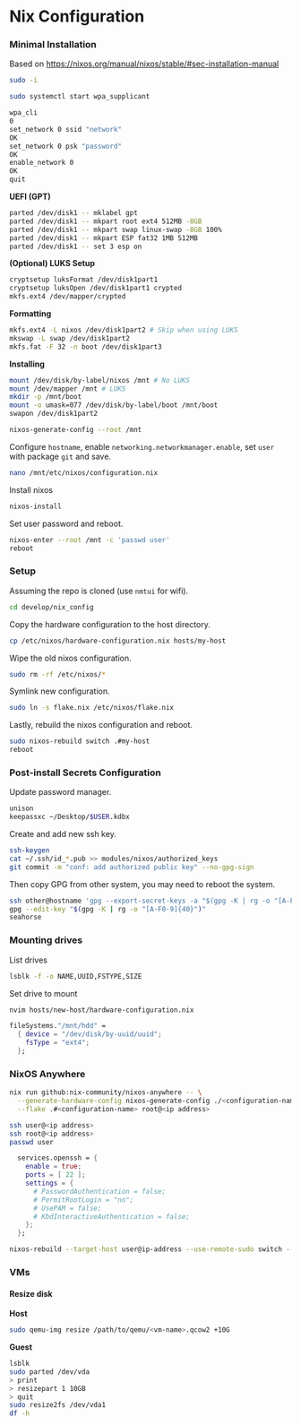 # Nix Configuration

### Minimal Installation

Based on <https://nixos.org/manual/nixos/stable/#sec-installation-manual>

```sh
sudo -i
```

```sh
sudo systemctl start wpa_supplicant
```

```sh
wpa_cli
0
set_network 0 ssid "network"
OK
set_network 0 psk "password"
OK
enable_network 0
OK
quit
```

**UEFI (GPT)**

```sh
parted /dev/disk1 -- mklabel gpt
parted /dev/disk1 -- mkpart root ext4 512MB -8GB
parted /dev/disk1 -- mkpart swap linux-swap -8GB 100%
parted /dev/disk1 -- mkpart ESP fat32 1MB 512MB
parted /dev/disk1 -- set 3 esp on
```

**(Optional) LUKS Setup**

```sh
cryptsetup luksFormat /dev/disk1part1
cryptsetup luksOpen /dev/disk1part1 crypted
mkfs.ext4 /dev/mapper/crypted
```

**Formatting**

```sh
mkfs.ext4 -L nixos /dev/disk1part2 # Skip when using LUKS
mkswap -L swap /dev/disk1part2
mkfs.fat -F 32 -n boot /dev/disk1part3
```

**Installing**

```sh
mount /dev/disk/by-label/nixos /mnt # No LUKS
mount /dev/mapper /mnt # LUKS
mkdir -p /mnt/boot
mount -o umask=077 /dev/disk/by-label/boot /mnt/boot
swapon /dev/disk1part2
```

```sh
nixos-generate-config --root /mnt
```

Configure `hostname`, enable `networking.networkmanager.enable`, set `user` with package `git` and save.

```sh
nano /mnt/etc/nixos/configuration.nix
```

Install nixos

```sh
nixos-install
```

Set user password and reboot.

```sh
nixos-enter --root /mnt -c 'passwd user'
reboot
```

### Setup

Assuming the repo is cloned (use `nmtui` for wifi).

```sh
cd develop/nix_config
```

Copy the hardware configuration to the host directory.

```sh
cp /etc/nixos/hardware-configuration.nix hosts/my-host
```

Wipe the old nixos configuration.

```sh
sudo rm -rf /etc/nixos/*
```

Symlink new configuration.

```sh
sudo ln -s flake.nix /etc/nixos/flake.nix
```

Lastly, rebuild the nixos configuration and reboot.

```sh
sudo nixos-rebuild switch .#my-host
reboot
```

### Post-install Secrets Configuration

Update password manager.

```sh
unison
keepassxc ~/Desktop/$USER.kdbx
```

Create and add new ssh key.

```sh
ssh-keygen
cat ~/.ssh/id_*.pub >> modules/nixos/authorized_keys
git commit -m "conf: add authorized public key" --no-gpg-sign
```

Then copy GPG from other system, you may need to reboot the system.

```sh
ssh other@hostname 'gpg --export-secret-keys -a "$(gpg -K | rg -o "[A-F0-9]{40}")"' | gpg --import
gpg --edit-key "$(gpg -K | rg -o "[A-F0-9]{40}")"
seahorse
```

### Mounting drives

<!-- TODO: consider disko configs?? -->

List drives

```sh
lsblk -f -o NAME,UUID,FSTYPE,SIZE
```

Set drive to mount

```sh
nvim hosts/new-host/hardware-configuration.nix
```

```nix
fileSystems."/mnt/hdd" =
  { device = "/dev/disk/by-uuid/uuid";
    fsType = "ext4";
  };
```

### NixOS Anywhere

```sh
nix run github:nix-community/nixos-anywhere -- \
  --generate-hardware-config nixos-generate-config ./<configuration-name>/hardware-configuration.nix --no-substitute-on-destination \
  --flake .#<configuration-name> root@<ip address>
```

```sh
ssh user@<ip address>
ssh root@<ip address>
passwd user
```

```nix
  services.openssh = {
    enable = true;
    ports = [ 22 ];
    settings = {
      # PasswordAuthentication = false;
      # PermitRootLogin = "no";
      # UsePAM = false;
      # KbdInteractiveAuthentication = false;
    };
  };
```

```sh
nixos-rebuild --target-host user@ip-address --use-remote-sudo switch --flake .#<configuration-name>
```

### VMs

#### Resize disk

**Host**

```sh
sudo qemu-img resize /path/to/qemu/<vm-name>.qcow2 +10G
```

**Guest**

```sh
lsblk
sudo parted /dev/vda
> print
> resizepart 1 10GB
> quit
sudo resize2fs /dev/vda1
df -h
```

